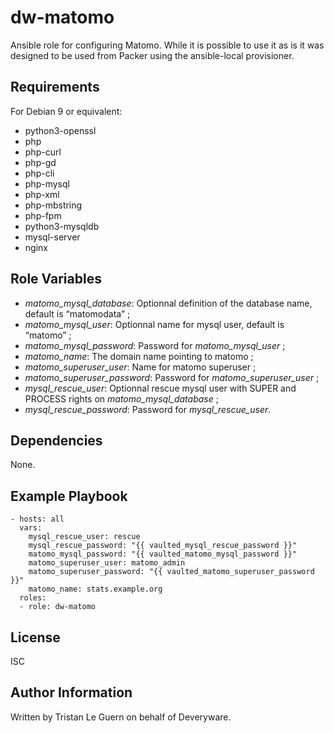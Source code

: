 dw-matomo
=========

Ansible role for configuring Matomo. While it is possible to use it as is it was designed to be used from Packer using the ansible-local provisioner.

Requirements
------------

For Debian 9 or equivalent:

- python3-openssl
- php
- php-curl
- php-gd
- php-cli
- php-mysql
- php-xml
- php-mbstring
- php-fpm
- python3-mysqldb
- mysql-server
- nginx

Role Variables
--------------

- *matomo_mysql_database*: Optionnal definition of the database name, default is “matomodata” ;
- *matomo_mysql_user*: Optionnal name for mysql user, default is “matomo” ;
- *matomo_mysql_password*: Password for *matomo_mysql_user* ;
- *matomo_name*: The domain name pointing to matomo ;
- *matomo_superuser_user*: Name for matomo superuser ;
- *matomo_superuser_password*: Password for *matomo_superuser_user* ;
- *mysql_rescue_user*: Optionnal rescue mysql user with SUPER and PROCESS rights on *matomo_mysql_database* ;
- *mysql_rescue_password*: Password for *mysql_rescue_user*.

Dependencies
------------

None.

Example Playbook
----------------

    - hosts: all
      vars:
        mysql_rescue_user: rescue
        mysql_rescue_password: "{{ vaulted_mysql_rescue_password }}"
        matomo_mysql_password: "{{ vaulted_matomo_mysql_password }}"
        matomo_superuser_user: matomo_admin
        matomo_superuser_password: "{{ vaulted_matomo_superuser_password }}"
        matomo_name: stats.example.org
      roles:
      - role: dw-matomo

License
-------

ISC

Author Information
------------------

Written by Tristan Le Guern on behalf of Deveryware.
